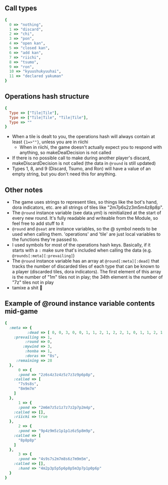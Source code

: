 ## Call types
```ruby
{
  0 => "nothing",
  1 => "discard",
  2 => "chi",
  3 => "pon",
  4 => "open kan",
  5 => "closed kan",
  6 => "add kan",
  7 => "riichi",
  8 => "tsumo",
  9 => "ron",
  10 => "kyuushukyuuhai",
  11 => "declared yakuman"
}
```
## Operations hash structure

```ruby
{
  Type => ["Tile|Tile"],
  Type => ["Tile|Tile", "Tile|Tile"],
  Type => ""
}
```

* When a tile is dealt to you, the operations hash will always contain at least `{1=>""}`, unless you are in riichi
  * When in riichi, the game doesn't actually expect you to respond with anything, so makeDealDecision is not called
* If there is no possible call to make during another player's discard, makeDiscardDecision is not called (the data in `@round` is still updated)
* Types 1, 8, and 9 (Discard, Tsumo, and Ron) will have a value of an empty string, but you don't need this for anything.

## Other notes

* The game uses strings to represent tiles, so things like the bot's hand, dora indicators, etc. are all strings of tiles like "2m7p6s2z3m5m4z8p8p".
* The `@round` instance variable (see data.yml) is reinitialized at the start of every new round. It's fully readable and writeable from the Module, so feel free to add stuff to it
* `@round` and `@seat` are instance variables, so the @ symbol needs to be used when calling them. 'operations' and 'tile' are just local variables to the functions they're passed to.
* I used symbols for most of the operations hash keys. Basically, if it starts with a `:` make sure that's included when calling the data (e.g. `@rounds[:meta][:prevailing]`)
* The `@round` instance variable has an array at `@round[:meta][:dead]` that tracks the number of discarded tiles of each type that can be known to a player (discarded tiles, dora indicators). The first element of this array is the number of "1m" tiles not in play; the 34th element is the number of "7z" tiles not in play
* tamixe a shit :put_litter_in_its_place:

## Example of @round instance variable contents mid-game

```ruby
{
  :meta => {
          :dead => [ 0, 0, 3, 0, 0, 1, 1, 2, 1, 2, 2, 1, 0, 1, 1, 2, 1, 1, 3, 0, 0, 0, 1, 0, 1, 1, 1, 3, 1, 2, 3, 3, 2, 4 ],
    :prevailing => 1,
         :round => 0,
        :mywind => 3,
         :honba => 1,
         :doras => "8s",
     :remaining => 28
  },
      0 => {
      :pond => "2z6s4z3z4z5z7z3z9p6p8p",
    :called => [
      "7s9s8s",
      "8m9m7m"
    ]
  },
      1 => {
      :pond => "2m6m7z5z1z7z7z2p7p2m4p",
    :called => [],
    :riichi => true
  },
      2 => {
      :pond => "9p4z9m5z1p1p1z6z5p8m9p",
    :called => [
      "8p8p8p"
    ]
  },
      3 => {
      :pond => "4s9s7s2m7m8s6z7m9m5m",
    :called => [],
      :hand => "4m2p3p5p5p6p8p5m3p7p1p0p6p"
  }
}
```
